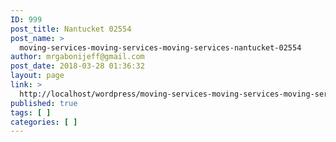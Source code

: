 ```yaml
---
ID: 999
post_title: Nantucket 02554
post_name: >
  moving-services-moving-services-moving-services-nantucket-02554
author: mrgabonijeff@gmail.com
post_date: 2018-03-28 01:36:32
layout: page
link: >
  http://localhost/wordpress/moving-services-moving-services-moving-services-nantucket-02554/
published: true
tags: [ ]
categories: [ ]
---
```

